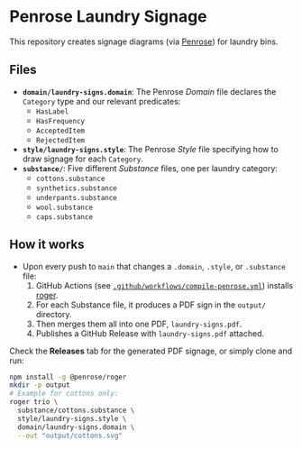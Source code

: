 # Penrose Laundry Signage

This repository creates signage diagrams (via [Penrose](https://penrose.cs.cmu.edu/)) for laundry bins.

## Files

- **`domain/laundry-signs.domain`**: The Penrose _Domain_ file declares the `Category` type and our relevant predicates:
  - `HasLabel`
  - `HasFrequency`
  - `AcceptedItem`
  - `RejectedItem`
- **`style/laundry-signs.style`**: The Penrose _Style_ file specifying how to draw signage for each `Category`.
- **`substance/`**: Five different _Substance_ files, one per laundry category:
  - `cottons.substance`
  - `synthetics.substance`
  - `underpants.substance`
  - `wool.substance`
  - `caps.substance`

## How it works

- Upon every push to `main` that changes a `.domain`, `.style`, or `.substance` file:
  1. GitHub Actions (see [`.github/workflows/compile-penrose.yml`](.github/workflows/compile-penrose.yml)) installs [roger](https://www.npmjs.com/package/@penrose/roger).
  2. For each Substance file, it produces a PDF sign in the `output/` directory.
  3. Then merges them all into one PDF, `laundry-signs.pdf`.
  4. Publishes a GitHub Release with `laundry-signs.pdf` attached.

Check the **Releases** tab for the generated PDF signage, or simply clone and run:

```bash
npm install -g @penrose/roger
mkdir -p output
# Example for cottons only:
roger trio \
  substance/cottons.substance \
  style/laundry-signs.style \
  domain/laundry-signs.domain \
  --out "output/cottons.svg"
```
